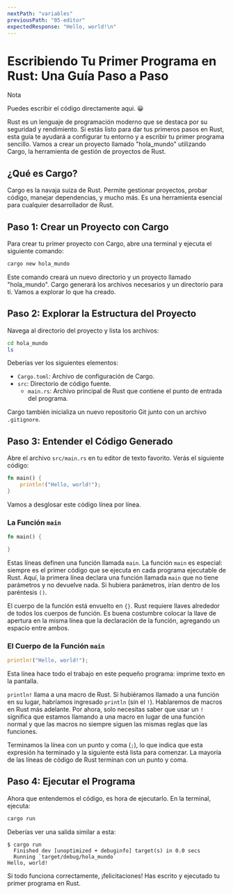 ```yaml
---
nextPath: "variables"
previousPath: "05-editor"
expectedResponse: "Hello, world!\n"
---
```



# Escribiendo Tu Primer Programa en Rust: Una Guía Paso a Paso

<div class="NOTE">
  <p class="title">Nota</p>
  <p>Puedes escribir el código directamente aqui. 😀</p>
</div>

Rust es un lenguaje de programación moderno que se destaca por su seguridad y rendimiento. Si estás listo para dar tus primeros pasos en Rust, esta guía te ayudará a configurar tu entorno y a escribir tu primer programa sencillo. Vamos a crear un proyecto llamado "hola_mundo" utilizando Cargo, la herramienta de gestión de proyectos de Rust.

## ¿Qué es Cargo?

Cargo es la navaja suiza de Rust. Permite gestionar proyectos, probar código, manejar dependencias, y mucho más. Es una herramienta esencial para cualquier desarrollador de Rust.

## Paso 1: Crear un Proyecto con Cargo

Para crear tu primer proyecto con Cargo, abre una terminal y ejecuta el siguiente comando:

```sh [terminal]
cargo new hola_mundo
```

Este comando creará un nuevo directorio y un proyecto llamado "hola_mundo". Cargo generará los archivos necesarios y un directorio para ti. Vamos a explorar lo que ha creado.

## Paso 2: Explorar la Estructura del Proyecto

Navega al directorio del proyecto y lista los archivos:

```sh [terminal]
cd hola_mundo
ls
```

Deberías ver los siguientes elementos:

- `Cargo.toml`: Archivo de configuración de Cargo.
- `src`: Directorio de código fuente.
  - `main.rs`: Archivo principal de Rust que contiene el punto de entrada del programa.

Cargo también inicializa un nuevo repositorio Git junto con un archivo `.gitignore`.

## Paso 3: Entender el Código Generado

Abre el archivo `src/main.rs` en tu editor de texto favorito. Verás el siguiente código:

```rs [main.rs]
fn main() {
    println!("Hello, world!");
}
```

Vamos a desglosar este código línea por línea.

### La Función `main`

```rs [main.rs]
fn main() {

}
```

Estas líneas definen una función llamada `main`. La función `main` es especial: siempre es el primer código que se ejecuta en cada programa ejecutable de Rust. Aquí, la primera línea declara una función llamada `main` que no tiene parámetros y no devuelve nada. Si hubiera parámetros, irían dentro de los paréntesis `()`.

El cuerpo de la función está envuelto en `{}`. Rust requiere llaves alrededor de todos los cuerpos de función. Es buena costumbre colocar la llave de apertura en la misma línea que la declaración de la función, agregando un espacio entre ambos.

### El Cuerpo de la Función `main`

```rs [main.rs]
println!("Hello, world!");
```

Esta línea hace todo el trabajo en este pequeño programa: imprime texto en la pantalla.

`println!` llama a una macro de Rust. Si hubiéramos llamado a una función en su lugar, habríamos ingresado `println` (sin el `!`). Hablaremos de macros en Rust más adelante. Por ahora, solo necesitas saber que usar un `!` significa que estamos llamando a una macro en lugar de una función normal y que las macros no siempre siguen las mismas reglas que las funciones.

Terminamos la línea con un punto y coma (`;`), lo que indica que esta expresión ha terminado y la siguiente está lista para comenzar. La mayoría de las líneas de código de Rust terminan con un punto y coma.

## Paso 4: Ejecutar el Programa

Ahora que entendemos el código, es hora de ejecutarlo. En la terminal, ejecuta:

```sh [terminal]
cargo run
```

Deberías ver una salida similar a esta:

```console [terminal]
$ cargo run
  Finished dev [unoptimized + debuginfo] target(s) in 0.0 secs
  Running `target/debug/hola_mundo`
Hello, world!
```

Si todo funciona correctamente, ¡felicitaciones! Has escrito y ejecutado tu primer programa en Rust.

